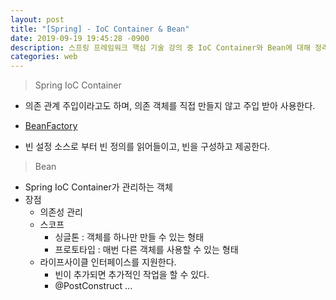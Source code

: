 ```yaml
---
layout: post
title: "[Spring] - IoC Container & Bean"
date: 2019-09-19 19:45:28 -0900
description: 스프링 프레임워크 핵심 기술 강의 중 IoC Container와 Bean에 대해 정리하였습니다.
categories: web
---
```


<blockquote>Spring IoC Container</blockquote>

- 의존 관계 주입이라고도 하며, 의존 객체를 직접 만들지 않고 주입 받아 사용한다.

- [BeanFactory](https://docs.spring.io/spring-framework/docs/5.0.8.RELEASE/javadoc-api/org/springframework/beans/factory/BeanFactory.html)

- 빈 설정 소스로 부터 빈 정의를 읽어들이고, 빈을 구성하고 제공한다.

  

<blockquote>Bean</blockquote>

- Spring IoC Container가 관리하는 객체
- 장점
  - 의존성 관리
  - 스코프
    - 싱글톤 : 객체를 하나만 만들 수 있는 형태
    - 프로토타입 : 매번 다른 객체를 사용할 수 있는 형태
  - 라이프사이클 인터페이스를 지원한다. 
    - 빈이 추가되면 추가적인 작업을 할 수 있다.
    - @PostConstruct ...
